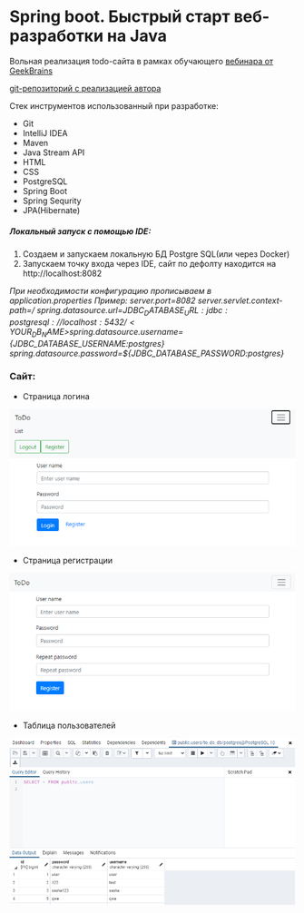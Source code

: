 # Spring boot. Быстрый старт веб-разработки на Java
Вольная реализация todo-сайта в рамках обучающего [вебинара от GeekBrains](https://www.youtube.com/watch?v=GhTM039JAVw)

[git-репозиторий с реализацией автора](https://github.com/usharik/geek-todolist/tree/webinar-1)

Стек инструментов использованный при разработке:
* Git
* IntelliJ IDEA
* Maven
* Java Stream API
* HTML
* CSS
* PostgreSQL
* Spring Boot
* Spring Sequrity
* JPA(Hibernate)

##### Локальный запуск с помощью IDE:
1) Создаем и запускаем локальную БД Postgre SQL(или через Docker)
2) Запускаем точку входа через IDE, сайт по дефолту находится на http://localhost:8082

_При необходимости конфигурацию прописываем в application.properties_ 
_Пример: 
server.port=8082
server.servlet.context-path=/
spring.datasource.url=${JDBC_DATABASE_URL:jdbc:postgresql://localhost:5432/<YOUR_DB_NAME>}
spring.datasource.username=${JDBC_DATABASE_USERNAME:postgres} 
spring.datasource.password=${JDBC_DATABASE_PASSWORD:postgres}_


### Сайт:
* Страница логина

![loginImg](https://github.com/deds129/todo-list/blob/master/todo-list/img/1.PNG)
* Страница регистрации

![RegisterImg](https://github.com/deds129/todo-list/blob/master/todo-list/img/2.PNG)
* Таблица пользователей

![UserListImg](https://github.com/deds129/todo-list/blob/master/todo-list/img/3.PNG)
